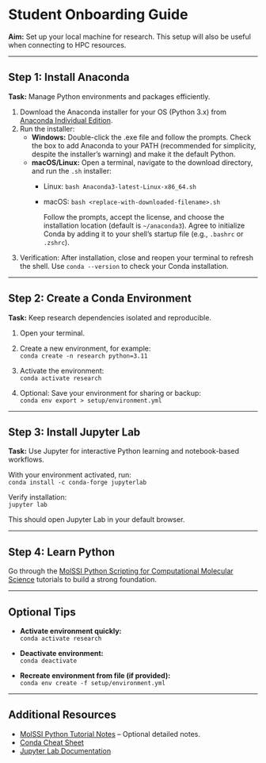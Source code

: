 # Student Onboarding Guide

**Aim:** Set up your local machine for research. This setup will also be useful when connecting to HPC resources.

---

## Step 1: Install Anaconda
**Task:** Manage Python environments and packages efficiently.

1. Download the Anaconda installer for your OS (Python 3.x) from [Anaconda Individual Edition](https://www.anaconda.com/products/individual).  
2. Run the installer:
   - **Windows:** Double-click the .exe file and follow the prompts. Check the box to add Anaconda to your PATH (recommended for simplicity, despite the installer’s warning) and make it the default Python.
   - **macOS/Linux:** Open a terminal, navigate to the download directory, and run the `.sh` installer:
     - Linux: `bash Anaconda3-latest-Linux-x86_64.sh`
     - macOS: `bash <replace-with-downloaded-filename>.sh`

       Follow the prompts, accept the license, and choose the installation location (default is `~/anaconda3`). Agree to initialize Conda by adding it to your shell’s startup file (e.g., `.bashrc` or `.zshrc`).
3. Verification: After installation, close and reopen your terminal to refresh the shell.
   Use `conda --version` to check your Conda installation.

---

## Step 2: Create a Conda Environment
**Task:** Keep research dependencies isolated and reproducible.

1. Open your terminal.  
2. Create a new environment, for example:  
`conda create -n research python=3.11`

3. Activate the environment:  
`conda activate research`

4. Optional: Save your environment for sharing or backup:  
`conda env export > setup/environment.yml`


---

## Step 3: Install Jupyter Lab
**Task:** Use Jupyter for interactive Python learning and notebook-based workflows.

With your environment activated, run:  
`conda install -c conda-forge jupyterlab`

Verify installation:  
`jupyter lab`

This should open Jupyter Lab in your default browser.

---

## Step 4: Learn Python
Go through the [MolSSI Python Scripting for Computational Molecular Science](https://education.molssi.org/python_scripting_cms/index.html) tutorials to build a strong foundation.

---

## Optional Tips
- **Activate environment quickly:**  
`conda activate research`

- **Deactivate environment:**  
`conda deactivate`

- **Recreate environment from file (if provided):**  
`conda env create -f setup/environment.yml`

---

## Additional Resources
- [MolSSI Python Tutorial Notes](tutorials/molssi_python.md) – Optional detailed notes.  
- [Conda Cheat Sheet](https://docs.conda.io/projects/conda/en/latest/user-guide/cheatsheet.html)  
- [Jupyter Lab Documentation](https://jupyterlab.readthedocs.io/en/stable/)
